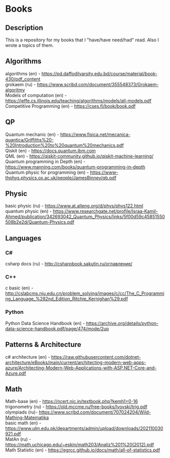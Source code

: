 # Books
## Description
This is a repository for my books that I "have/have need/had" read. Also I wrote a topics of them.

## Algorithms
algorithms (en) - https://pd.daffodilvarsity.edu.bd/course/material/book-430/pdf_content <br>
grokaem (ru) - https://www.scribd.com/document/355548373/Grokaem-algoritmy <br>
Models of computation (en) - https://jeffe.cs.illinois.edu/teaching/algorithms/models/all-models.pdf <br>
Competitive Programming (en) - https://cses.fi/book/book.pdf <br>

## QP
Quantum mechanic (en) - https://www.fisica.net/mecanica-quantica/Griffiths%20-%20Introduction%20to%20quantum%20mechanics.pdf <br>
Qiskit (en) - https://docs.quantum.ibm.com <br>
QML (en) - https://qiskit-community.github.io/qiskit-machine-learning/ <br>
Quantum programming in Depth (en) - https://www.manning.com/books/quantum-programming-in-depth <br>
Quantum physic for programming (en) - https://www-thphys.physics.ox.ac.uk/people/JamesBinney/qb.pdf <br>

## Physic
basic physic (ru) - https://www.at.alleng.org/d/phys/phys122.html <br>
quantum physic (en) - https://www.researchgate.net/profile/Israa-Kamil-Ahmed/publication/342693042_Quantum_Physics/links/5f00d59c45851550508b2e2d/Quantum-Physics.pdf <br>

## Languages
### C#
csharp docs (ru) - http://csharpbook.sakutin.ru/оглавление/ <br>

### C++
c basic (en) - http://cslabcms.nju.edu.cn/problem_solving/images/c/cc/The_C_Programming_Language_%282nd_Edition_Ritchie_Kernighan%29.pdf <br>

### Python
Python Data Science Handbook (en) - https://archive.org/details/python-data-science-handbook.pdf/page/474/mode/2up <br>

## Patterns & Architecture 
c# architecture (en) - https://raw.githubusercontent.com/dotnet-architecture/eBooks/main/current/architecting-modern-web-apps-azure/Architecting-Modern-Web-Applications-with-ASP.NET-Core-and-Azure.pdf

## Math
Math-base (en) - https://ncert.nic.in/textbook.php?kemh1=0-16 <br>
trigonometry (ru) - https://old.mccme.ru/free-books/lvovski/trig.pdf <br>
olympiads (ru)- https://www.scribd.com/document/707024204/Wild-Mathing-Matematika <br>
basic math (en) - https://www.ulm.edu.pk/departments/admin/upload/downloads/202110030921.pdf <br>
MatAn (ru) - https://math.uchicago.edu/~eskin/math203/Analiz%201%20(2012).pdf <br>
Math Statistic (en) - https://egrcc.github.io/docs/math/all-of-statistics.pdf <br>

